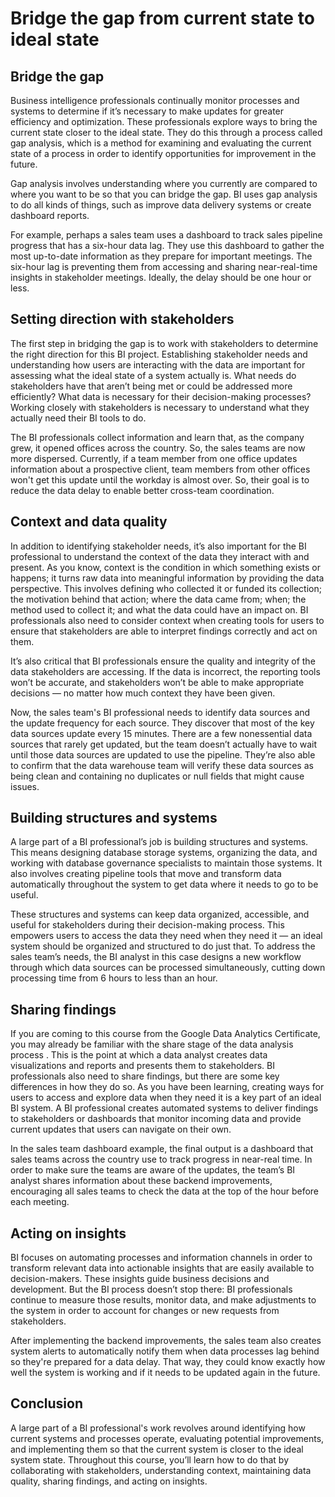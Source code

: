 # Bridge the gap from current state to ideal state
## Bridge the gap
Business intelligence professionals continually monitor processes and systems to determine if it’s necessary to make updates for greater efficiency and optimization. These professionals explore ways to bring the current state closer to the ideal state. They do this through a process called gap analysis, which is a method for examining and evaluating the current state of a process in order to identify opportunities for improvement in the future.

Gap analysis involves understanding where you currently are compared to where you want to be so that you can bridge the gap. BI uses gap analysis to do all kinds of things, such as improve data delivery systems or create dashboard reports.

For example, perhaps a sales team uses a dashboard to track sales pipeline progress that has a six-hour data lag. They use this dashboard to gather the most up-to-date information as they prepare for important meetings. The six-hour lag is preventing them from accessing and sharing near-real-time insights in stakeholder meetings. Ideally, the delay should be one hour or less.

## Setting direction with stakeholders
The first step in bridging the gap is to work with stakeholders to determine the right direction for this BI project. Establishing stakeholder needs and understanding how users are interacting with the data are important for assessing what the ideal state of a system actually is. What needs do stakeholders have that aren’t being met or could be addressed more efficiently? What data is necessary for their decision-making processes? Working closely with stakeholders is necessary to understand what they actually need their BI tools to do.

The BI professionals collect information and learn that, as the company grew, it opened offices across the country. So, the sales teams are now more dispersed. Currently, if a team member from one office updates information about a prospective client, team members from other offices won't get this update until the workday is almost over. So, their goal is to reduce the data delay to enable better cross-team coordination.

## Context and data quality
In addition to identifying stakeholder needs, it’s also important for the BI professional to understand the context of the data they interact with and present. As you know, context is the condition in which something exists or happens; it turns raw data into meaningful information by providing the data perspective. This involves defining who collected it or funded its collection; the motivation behind that action; where the data came from; when; the method used to collect it; and what the data could have an impact on. BI professionals also need to consider context when creating tools for users to ensure that stakeholders are able to interpret findings correctly and act on them.

It’s also critical that BI professionals ensure the quality and integrity of the data stakeholders are accessing. If the data is incorrect, the reporting tools won’t be accurate, and stakeholders won’t be able to make appropriate decisions — no matter how much context they have been given.

Now, the sales team's BI professional needs to identify data sources and the update frequency for each source. They discover that most of the key data sources update every 15 minutes. There are a few nonessential data sources that rarely get updated, but the team doesn’t actually have to wait until those data sources are updated to use the pipeline. They’re also able to confirm that the data warehouse team will verify these data sources as being clean and containing no duplicates or null fields that might cause issues.

## Building structures and systems
A large part of a BI professional’s job is building structures and systems. This means designing database storage systems, organizing the data, and working with database governance specialists to maintain those systems. It also involves creating pipeline tools that move and transform data automatically throughout the system to get data where it needs to go to be useful.

These structures and systems can keep data organized, accessible, and useful for stakeholders during their decision-making process. This empowers users to access the data they need when they need it — an ideal system should be organized and structured to do just that. To address the sales team’s needs, the BI analyst in this case designs a new workflow through which data sources can be processed simultaneously, cutting down processing time from 6 hours to less than an hour.

## Sharing findings
If you are coming to this course from the Google Data Analytics Certificate, you may already be familiar with the 
share stage of the data analysis process
. This is the point at which a data analyst creates data visualizations and reports and presents them to stakeholders. BI professionals also need to share findings, but there are some key differences in how they do so. As you have been learning, creating ways for users to access and explore data when they need it is a key part of an ideal BI system. A BI professional creates automated systems to deliver findings to stakeholders or dashboards that monitor incoming data and provide current updates that users can navigate on their own.

In the sales team dashboard example, the final output is a dashboard that sales teams across the country use to track progress in near-real time. In order to make sure the teams are aware of the updates, the team’s BI analyst shares information about these backend improvements, encouraging all sales teams to check the data at the top of the hour before each meeting.

## Acting on insights
BI focuses on automating processes and information channels in order to transform relevant data into actionable insights that are easily available to decision-makers. These insights guide business decisions and development. But the BI process doesn’t stop there: BI professionals continue to measure those results, monitor data, and make adjustments to the system in order to account for changes or new requests from stakeholders.

After implementing the backend improvements, the sales team also creates system alerts to automatically notify them when data processes lag behind so they're prepared for a data delay. That way, they could know exactly how well the system is working and if it needs to be updated again in the future.

## Conclusion
A large part of a BI professional's work revolves around identifying how current systems and processes operate, evaluating potential improvements, and implementing them so that the current system is closer to the ideal system state. Throughout this course, you’ll learn how to do that by collaborating with stakeholders, understanding context, maintaining data quality, sharing findings, and acting on insights.
